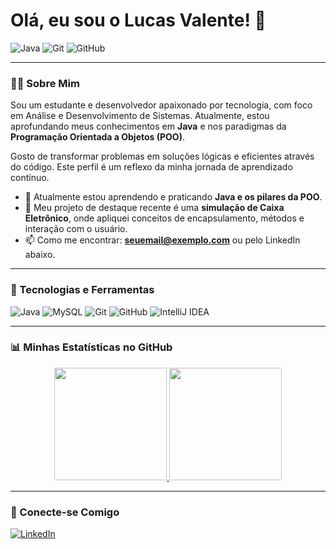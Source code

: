 # Olá, eu sou o Lucas Valente! 👋

<p align="left">
  <img src="https://img.shields.io/badge/Java-ED8B00?style=for-the-badge&logo=openjdk&logoColor=white" alt="Java"/>
  <img src="https://img.shields.io/badge/Git-F05032?style=for-the-badge&logo=git&logoColor=white" alt="Git"/>
  <img src="https://img.shields.io/badge/GitHub-181717?style=for-the-badge&logo=github&logoColor=white" alt="GitHub"/>
</p>

---

### 👨‍💻 Sobre Mim

Sou um estudante e desenvolvedor apaixonado por tecnologia, com foco em Análise e Desenvolvimento de Sistemas. Atualmente, estou aprofundando meus conhecimentos em **Java** e nos paradigmas da **Programação Orientada a Objetos (POO)**.

Gosto de transformar problemas em soluções lógicas e eficientes através do código. Este perfil é um reflexo da minha jornada de aprendizado contínuo.

- 🌱 Atualmente estou aprendendo e praticando **Java e os pilares da POO**.
- 🚀 Meu projeto de destaque recente é uma **simulação de Caixa Eletrônico**, onde apliquei conceitos de encapsulamento, métodos e interação com o usuário.
- 📫 Como me encontrar: **[seuemail@exemplo.com](mailto:seuemail@exemplo.com)** ou pelo LinkedIn abaixo.

---

### 🔧 Tecnologias e Ferramentas

![Java](https://img.shields.io/badge/Java-ED8B00?style=flat-square&logo=openjdk&logoColor=white)
![MySQL](https://img.shields.io/badge/MySQL-4479A1?style=flat-square&logo=mysql&logoColor=white)
![Git](https://img.shields.io/badge/Git-F05032?style=flat-square&logo=git&logoColor=white)
![GitHub](https://img.shields.io/badge/GitHub-181717?style=flat-square&logo=github&logoColor=white)
![IntelliJ IDEA](https://img.shields.io/badge/IntelliJ_IDEA-000000?style=flat-square&logo=intellij-idea&logoColor=white)

---

### 📊 Minhas Estatísticas no GitHub

<p align="center">
  <a href="https://github.com/valentelucass">
    <img height="180em" src="https://github-readme-stats.vercel.app/api?username=valentelucass&show_icons=true&theme=dracula&include_all_commits=true&count_private=true"/>
    <img height="180em" src="https://github-readme-stats.vercel.app/api/top-langs/?username=valentelucass&layout=compact&langs_count=7&theme=dracula"/>
  </a>
</p>

---

### 🔗 Conecte-se Comigo

<p align="left">
<a href="[SEU-LINK-DO-LINKEDIN-AQUI]" target="_blank"><img src="https://img.shields.io/badge/LinkedIn-0A66C2?style=for-the-badge&logo=linkedin&logoColor=white" alt="LinkedIn"/></a>
</p>
